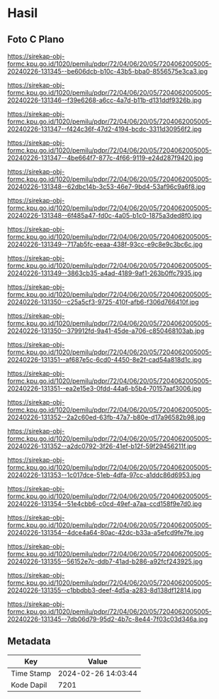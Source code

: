 # Hasil

## Foto C Plano

https://sirekap-obj-formc.kpu.go.id/1020/pemilu/pdpr/72/04/06/20/05/7204062005005-20240226-131345--be606dcb-b10c-43b5-bba0-8556575e3ca3.jpg

https://sirekap-obj-formc.kpu.go.id/1020/pemilu/pdpr/72/04/06/20/05/7204062005005-20240226-131346--f39e6268-a6cc-4a7d-b11b-d131ddf9326b.jpg

https://sirekap-obj-formc.kpu.go.id/1020/pemilu/pdpr/72/04/06/20/05/7204062005005-20240226-131347--f424c36f-47d2-4194-bcdc-3311d30956f2.jpg

https://sirekap-obj-formc.kpu.go.id/1020/pemilu/pdpr/72/04/06/20/05/7204062005005-20240226-131347--4be664f7-877c-4f66-9119-e24d287f9420.jpg

https://sirekap-obj-formc.kpu.go.id/1020/pemilu/pdpr/72/04/06/20/05/7204062005005-20240226-131348--62dbc14b-3c53-46e7-9bd4-53af96c9a6f8.jpg

https://sirekap-obj-formc.kpu.go.id/1020/pemilu/pdpr/72/04/06/20/05/7204062005005-20240226-131348--6f485a47-fd0c-4a05-b1c0-1875a3ded8f0.jpg

https://sirekap-obj-formc.kpu.go.id/1020/pemilu/pdpr/72/04/06/20/05/7204062005005-20240226-131349--717ab5fc-eeaa-438f-93cc-e9c8e9c3bc6c.jpg

https://sirekap-obj-formc.kpu.go.id/1020/pemilu/pdpr/72/04/06/20/05/7204062005005-20240226-131349--3863cb35-a4ad-4189-9af1-263b0ffc7935.jpg

https://sirekap-obj-formc.kpu.go.id/1020/pemilu/pdpr/72/04/06/20/05/7204062005005-20240226-131350--c25a5cf3-9725-410f-afb6-f306d766410f.jpg

https://sirekap-obj-formc.kpu.go.id/1020/pemilu/pdpr/72/04/06/20/05/7204062005005-20240226-131350--379912fd-9a41-45de-a706-c850468103ab.jpg

https://sirekap-obj-formc.kpu.go.id/1020/pemilu/pdpr/72/04/06/20/05/7204062005005-20240226-131351--af687e5c-6cd0-4450-8e2f-cad54a818d1c.jpg

https://sirekap-obj-formc.kpu.go.id/1020/pemilu/pdpr/72/04/06/20/05/7204062005005-20240226-131351--ea2e15e3-0fdd-44a6-b5b4-70157aaf3006.jpg

https://sirekap-obj-formc.kpu.go.id/1020/pemilu/pdpr/72/04/06/20/05/7204062005005-20240226-131352--2a2c60ed-63fb-47a7-b80e-d17a96582b98.jpg

https://sirekap-obj-formc.kpu.go.id/1020/pemilu/pdpr/72/04/06/20/05/7204062005005-20240226-131352--a2dc0792-3f26-41ef-b12f-59f29456211f.jpg

https://sirekap-obj-formc.kpu.go.id/1020/pemilu/pdpr/72/04/06/20/05/7204062005005-20240226-131353--1c017dce-51eb-4dfa-97cc-a1ddc86d6953.jpg

https://sirekap-obj-formc.kpu.go.id/1020/pemilu/pdpr/72/04/06/20/05/7204062005005-20240226-131354--51e4cbb6-c0cd-49ef-a7aa-ccd158f9e7d0.jpg

https://sirekap-obj-formc.kpu.go.id/1020/pemilu/pdpr/72/04/06/20/05/7204062005005-20240226-131354--4dce4a64-80ac-42dc-b33a-a5efcd9fe7fe.jpg

https://sirekap-obj-formc.kpu.go.id/1020/pemilu/pdpr/72/04/06/20/05/7204062005005-20240226-131355--56152e7c-ddb7-41ad-b286-a92fcf243925.jpg

https://sirekap-obj-formc.kpu.go.id/1020/pemilu/pdpr/72/04/06/20/05/7204062005005-20240226-131355--c1bbdbb3-deef-4d5a-a283-8d138df12814.jpg

https://sirekap-obj-formc.kpu.go.id/1020/pemilu/pdpr/72/04/06/20/05/7204062005005-20240226-131345--7db06d79-95d2-4b7c-8e44-7f03c03d346a.jpg


## Metadata

| Key        | Value               |
| ---------- | ------------------- |
| Time Stamp | 2024-02-26 14:03:44 |
| Kode Dapil | 7201                |



